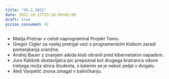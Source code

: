 ```yaml
---
title: "30.2.2022"
date: 2022-10-27T23:18:49+02:00
draft: true
pizzas_consumed: 42
---
```



- Matija Pretnar v celoti naprogramiral Projekt Tomo.
- Gregor Cigler za vselej pretrgal vezi s programerskim klubom zaradi pomanjkanja oranžne.
- Andrej Bauer z znanjem aikida klub obranil pred kibernetskim napadom.
- Jure Kališnik dostavljalca pic prepoznal kot drugega bratranca vdove tretjega moža strica študenta, s katerim se je nekoč peljal v dvigalu.
- Aleš Vavpetič znova zmagal v balinčkanju.
